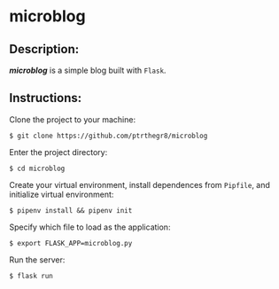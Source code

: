 microblog
==============================================

Description:
------------
***microblog*** is a simple blog built with `Flask`.

Instructions:
------------

Clone the project to your machine:

    $ git clone https://github.com/ptrthegr8/microblog

Enter the project directory:

    $ cd microblog

Create your virtual environment, install dependences from `Pipfile`, and initialize virtual environment:

    $ pipenv install && pipenv init
    
Specify which file to load as the application:

    $ export FLASK_APP=microblog.py

Run the server:

    $ flask run





